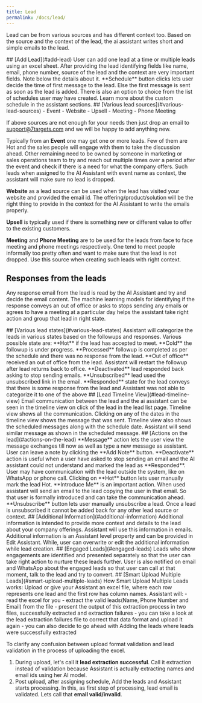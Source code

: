 ```yaml
---
title: Lead
permalink: /docs/lead/
---
```


Lead can be from various sources and has different context too. Based on the source and the context of the lead, the ai assistant writes short and simple emails to the lead. 

<a name="add-lead"/>
## [Add Lead](#add-lead) <a href="https://www.youtube.com/embed/UKdxHyueNmY?rel=0" target="popup"  onclick="window.open('https://www.youtube.com/embed/UKdxHyueNmY?rel=0','popup','width=700,height=500'); return false;"><i class='fa fa-youtube-play' style="color:red"></i></a>
User can add one lead at a time or multiple leads using an excel sheet. After providing the lead identifying fields like name, email, phone number, source of the lead and the context are very important fields. Note below the details about it.  
**Schedule** button clicks lets user decide the time of first message to the lead. Else the first message is sent as soon as the lead is added. There is also an option to choice from the list of schedules user may have created. Learn more about the custom schedule in the assistant sections.  

<a name="various-lead-sources"/>
## [Various lead sources](#various-lead-sources) <a href="https://www.youtube.com/embed/fjxr-YvxGYU?rel=0" target="popup"  onclick="window.open('https://www.youtube.com/embed/fjxr-YvxGYU?rel=0','popup','width=700,height=500'); return false;"><i class='fa fa-youtube-play' style="color:red"></i></a>
- Event
- Website
- Upsell
- Meeting
- Phone Meeting

If above sources are not enough for your needs then just drop an email to support@7targets.com and we will be happy to add anything new.

Typically from an **Event** one may get one or more leads. Few of them are Hot and the sales people will engage with them to take the discussion ahead. Other remaining need to be owned by someone in marketing or sales operations team to try and reach out multiple times over a period after the event and check if there is a need for what the company offers. Such leads when assigned to the AI Assistant with event name as context, the assistant will make sure no lead is dropped. 

**Website** as a lead source can be used when the lead has visited your website and provided the email id. The offering/product/solution will be the right thing to provide in the context for the AI Assistant to write the emails properly.

**Upsell** is typically used if there is something new or different value to offer to the existing customers. 

**Meeting** and **Phone Meeting** are to be used for the leads from face to face meeting and phone meetings respectively. One tend to meet people informally too pretty often and want to make sure that the lead is not dropped. Use this source when creating such leads with right context.

## Responses from the leads
Any response email from the lead is read by the AI Assistant and try and decide the email content. The machine learning models for identifying if the response conveys an out of office or asks to stops sending any emails or agrees to have a meeting at a particular day helps the assistant take right action and group that lead in right state. 

<a name="various-lead-states"/>
## [Various lead states](#various-lead-states)
Assistant will categorize the leads in various states based on the followups and responses. Various possible state are:  
**Hot** if the lead has accepted to meet.   
**Cold** the followup is under progress.  
**Processed** followup is completed as per the schedule and there was no response from the lead.  
**Out of office** received an out of office from the lead. Assistant will restart the followup after lead returns back to office.  
**Deactivated** lead responded back asking to stop sending emails.  
**Unsubscribed** lead used the unsubscribed link in the email.  
**Responded** state for the lead conveys that there is some response from the lead and Assistant was not able to categorize it to one of the above  

<a name="lead-timeline-view"/>
## [Lead Timeline View](#lead-timeline-view) <a href="https://www.youtube.com/embed/JC2yJnBXzLM?rel=0" target="popup"  onclick="window.open('https://www.youtube.com/embed/JC2yJnBXzLM?rel=0','popup','width=700,height=500'); return false;"><i class='fa fa-youtube-play' style="color:red"></i></a>
Email communication between the lead and the ai assistant can be seen in the timeline view on click of the lead in the lead list page. Timeline view shows all the communication. Clicking on any of the dates in the timeline view shows the message that was sent.  
Timeline view also shows the scheduled messages along with the schedule date. Assistant will send similar message as shown in the scheduled message. 

<a name="actions-on-the-lead"/>
## [Actions on the lead](#actions-on-the-lead)
**Message** action lets the user view the message exchanges till now as well as type a new message as assistant.  
User can leave a note by clicking the **Add Note** button.  
**Deactivate** action is useful when a user have asked to stop sending an email and the AI assistant could not understand and marked the lead as **Responded**.  
User may have communication with the lead outside the system, like on WhatsApp or phone call. Clicking on **Hot** button lets user manually mark the lead Hot.  
**Introduce Me** is an important action. When used assistant will send an email to the lead copying the user in that email. So that user is formally introduced and can take the communication ahead. 
**Unsubscribe** button lets user manually unsubscribe a lead. Once a lead is unsubscribed it cannot be added back for any other lead source or context. 

<a name="additional-information"/>
## [Additional Information](#additional-information) <a href="https://www.youtube.com/embed/5fBX1yuJPIU?rel=0" target="popup"  onclick="window.open('https://www.youtube.com/embed/5fBX1yuJPIU?rel=0','popup','width=700,height=500'); return false;"><i class='fa fa-youtube-play' style="color:red"></i></a>
Additional information is intended to provide more context and details to the lead about your company offerings. Assistant will use this information in emails. Additional information is an Assistant level property and can be provided in Edit Assistant. While, user can overwrite or edit the additional information while lead creation.

<a name="engaged-leads"/>
## [Engaged Leads](#engaged-leads)  
Leads who show engagements are identified and presented separately so that the user can take right action to nurture these leads further. User is also notified on email and WhatsApp about the engaged leads so that user can call at that moment, talk to the lead and try to convert.

<a name="smart-upload-multiple-leads"/>
## [Smart Upload Multiple Leads](#smart-upload-multiple-leads)  
How Smart Upload Multiple Leads works:   
Upload or give your Assistant an excel file, where each row represents one lead and the first row has column names. Assistant will:  
- read the excel for you
- extract the valid leads(Name, Phone Number and Email) from the file
- present the output of this extraction process in two files, successfully extracted and extraction failures
- you can take a look at the lead extraction failures file to correct that data format and upload it again
- you can also decide to go ahead with Adding the leads where leads were successfully extracted

To clarify any confusion between upload format validation and lead validation in the process of uploading the excel.
1. During upload, let's call it **lead extraction successful**. Call it extraction instead of validation because Assistant is actually extracting names and email ids using her AI model.  
2. Post upload, after assigning schedule, Add the leads and Assistant starts processing. In this, as first step of processing, lead email is validated. Lets call that **email valid/invalid**. 
